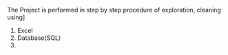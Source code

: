 The Project is performed in step by step procedure of exploration, cleaning using]
1. Excel
2. Database(SQL)
3. 
